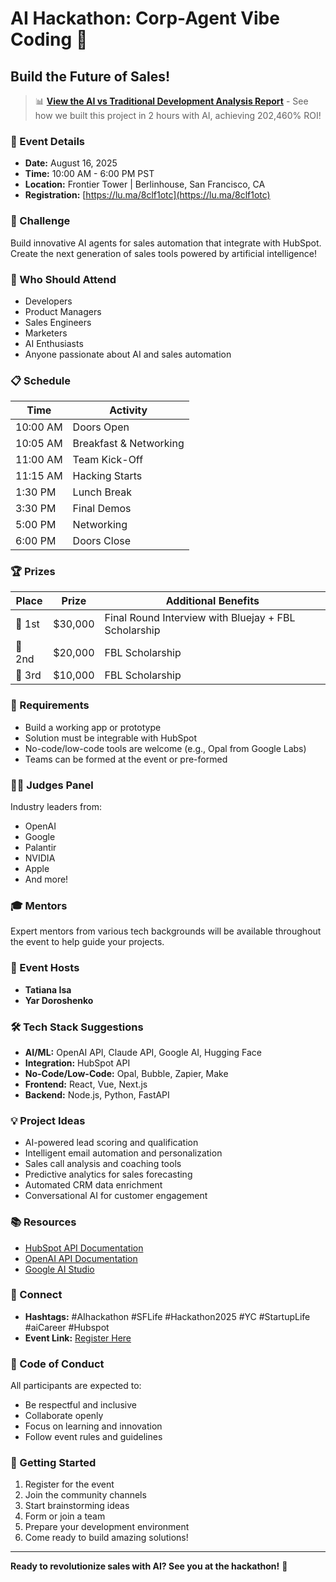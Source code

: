 # AI Hackathon: Corp-Agent Vibe Coding 🤖

## Build the Future of Sales!

> 📊 **[View the AI vs Traditional Development Analysis Report](./ULTIMATE_AI_DEVELOPMENT_REPORT.md)** - See how we built this project in 2 hours with AI, achieving 202,460% ROI!

### 📅 Event Details
- **Date:** August 16, 2025
- **Time:** 10:00 AM - 6:00 PM PST
- **Location:** Frontier Tower | Berlinhouse, San Francisco, CA
- **Registration:** [https://lu.ma/8clf1otc](https://lu.ma/8clf1otc)

### 🎯 Challenge
Build innovative AI agents for sales automation that integrate with HubSpot. Create the next generation of sales tools powered by artificial intelligence!

### 👥 Who Should Attend
- Developers
- Product Managers
- Sales Engineers
- Marketers
- AI Enthusiasts
- Anyone passionate about AI and sales automation

### 📋 Schedule
| Time | Activity |
|------|----------|
| 10:00 AM | Doors Open |
| 10:05 AM | Breakfast & Networking |
| 11:00 AM | Team Kick-Off |
| 11:15 AM | Hacking Starts |
| 1:30 PM | Lunch Break |
| 3:30 PM | Final Demos |
| 5:00 PM | Networking |
| 6:00 PM | Doors Close |

### 🏆 Prizes
| Place | Prize | Additional Benefits |
|-------|-------|-------------------|
| 🥇 1st | $30,000 | Final Round Interview with Bluejay + FBL Scholarship |
| 🥈 2nd | $20,000 | FBL Scholarship |
| 🥉 3rd | $10,000 | FBL Scholarship |

### 📝 Requirements
- Build a working app or prototype
- Solution must be integrable with HubSpot
- No-code/low-code tools are welcome (e.g., Opal from Google Labs)
- Teams can be formed at the event or pre-formed

### 👨‍⚖️ Judges Panel
Industry leaders from:
- OpenAI
- Google
- Palantir
- NVIDIA
- Apple
- And more!

### 🎓 Mentors
Expert mentors from various tech backgrounds will be available throughout the event to help guide your projects.

### 🎉 Event Hosts
- **Tatiana Isa**
- **Yar Doroshenko**

### 🛠️ Tech Stack Suggestions
- **AI/ML:** OpenAI API, Claude API, Google AI, Hugging Face
- **Integration:** HubSpot API
- **No-Code/Low-Code:** Opal, Bubble, Zapier, Make
- **Frontend:** React, Vue, Next.js
- **Backend:** Node.js, Python, FastAPI

### 💡 Project Ideas
- AI-powered lead scoring and qualification
- Intelligent email automation and personalization
- Sales call analysis and coaching tools
- Predictive analytics for sales forecasting
- Automated CRM data enrichment
- Conversational AI for customer engagement

### 📚 Resources
- [HubSpot API Documentation](https://developers.hubspot.com/docs/api/overview)
- [OpenAI API Documentation](https://platform.openai.com/docs)
- [Google AI Studio](https://ai.google.dev/)

### 🔗 Connect
- **Hashtags:** #AIhackathon #SFLife #Hackathon2025 #YC #StartupLife #aiCareer #Hubspot
- **Event Link:** [Register Here](https://lu.ma/8clf1otc)

### 📜 Code of Conduct
All participants are expected to:
- Be respectful and inclusive
- Collaborate openly
- Focus on learning and innovation
- Follow event rules and guidelines

### 🚀 Getting Started
1. Register for the event
2. Join the community channels
3. Start brainstorming ideas
4. Form or join a team
5. Prepare your development environment
6. Come ready to build amazing solutions!

---

**Ready to revolutionize sales with AI? See you at the hackathon!** 🚀